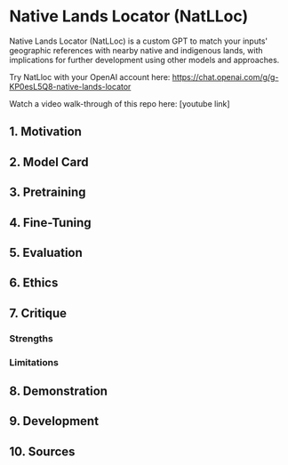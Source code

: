 # Native Lands Locator (NatLLoc)
Native Lands Locator (NatLLoc) is a custom GPT to match your inputs' geographic references with nearby native and indigenous lands, with implications for further development using other models and approaches.

Try NatLloc with your OpenAI account here: https://chat.openai.com/g/g-KP0esL5Q8-native-lands-locator

Watch a video walk-through of this repo here: [youtube link]

## 1. Motivation

## 2. Model Card

## 3. Pretraining

## 4. Fine-Tuning

## 5. Evaluation

## 6. Ethics

## 7. Critique

### Strengths

### Limitations

## 8. Demonstration

## 9. Development

## 10. Sources
